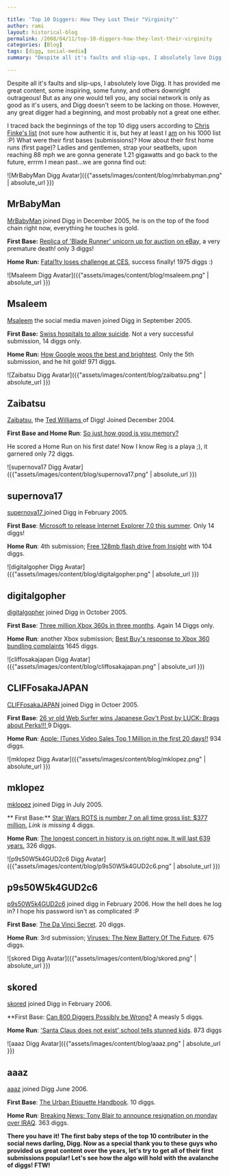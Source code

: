 ```yaml
---

title: 'Top 10 Diggers: How They Lost Their "Virginity"'
author: rami
layout: historical-blog
permalink: /2008/04/11/top-10-diggers-how-they-lost-their-virginity
categories: [Blog]
tags: [digg, social-media]
summary: "Despite all it's faults and slip-ups, I absolutely love Digg. It has provided me great content, some inspiring, some funny, and others downright outrageous! But as any one would tell you, any social network is only as good as it's users, and Digg doesn't seem to be lacking on those. However, any great digger had a beginning, and most probably not a great one either."

---
```


Despite all it's faults and slip-ups, I absolutely love Digg. It has provided me great content, some inspiring, some funny, and others downright outrageous! But as any one would tell you, any social network is only as good as it's users, and Digg doesn't seem to be lacking on those. However, any great digger had a beginning, and most probably not a great one either.

I traced back the beginnings of the top 10 digg users according to [Chris Finke's list](http://www.chrisfinke.com/digg/topusers.html) (not sure how authentic it is, but hey at least I [am](http://digg.com/users/bianconeri4ever) on his 1000 list :P) What were their first bases (submissions)? How about their first home runs (first page)? Ladies and gentlemen, strap your seatbelts, upon reaching 88 mph we are gonna generate 1.21 gigawatts and go back to the future, errrm I mean past...we are gonna find out:

![MrBabyMan Digg Avatar]({{"assets/images/content/blog/mrbabyman.png" | absolute_url }})

## MrBabyMan
[MrBabyMan](http://digg.com/users/MrBabyMan/) joined Digg in December 2005, he is on the top of the food chain right now, everything he touches is gold.

**First Base:** [Replica of 'Blade Runner' unicorn up for auction on eBay](http://digg.com/movies/Replica_of_Blade_Runner_unicorn_up_for_auction_on_eBay), a very premature death! only 3 diggs!

**Home Run:** [Fatal1ty loses challenge at CES](http://digg.com/gaming_news/Fatal1ty_loses_challenge_at_CES), success finally! 1975 diggs :)

![Msaleem Digg Avatar]({{"assets/images/content/blog/msaleem.png" | absolute_url }})

## Msaleem
[Msaleem](https://msaleem.com) the social media maven joined Digg in September 2005.

**First Base:** [Swiss hospitals to allow suicide](http://digg.com/general_sciences/Swiss_hospital_to_allow_suicide). Not a very successful submission, 14 diggs only.

**Home Run:** [How Google woos the best and brightest](http://digg.com/tech_news/How_Google_woos_the_best_and_brightest). Only the 5th submission, and he hit gold! 971 diggs.

![Zaibatsu Digg Avatar]({{"assets/images/content/blog/zaibatsu.png" | absolute_url }})

## Zaibatsu

[Zaibatsu](http://digg.com/users/zaibatsu/), the [Ted Williams ](http://www.networkworld.com/community/node/25815)of Digg! Joined December 2004.

**First Base and Home Run**: [So just how good is you memory?](http://digg.com/general/sciences/So_just_how_good_is_you_memory)

He scored a Home Run on his first date! Now I know Reg is a playa ;), it garnered only 72 diggs.

![supernova17 Digg Avatar]({{"assets/images/content/blog/supernova17.png" | absolute_url }})

## supernova17

[supernova17 ](http://digg.com/users/supernova17)joined Digg in February 2005.

**First Base**: [Microsoft to release Internet Explorer 7.0 this summer](http://digg.com/software/Microsoft_to_release_Internet_Explorer_7.0_this_summer.). Only 14 diggs!

**Home Run**: 4th submission; [Free 128mb flash drive from Insight](http://digg.com/tech_news/Free_128mb_flash_drive_from_Insight) with 104 diggs.

![digitalgopher Digg Avatar]({{"assets/images/content/blog/digitalgopher.png" | absolute_url }})

## digitalgopher

[digitalgopher](http://digg.com/users/digitalgopher/) joined Digg in October 2005.

**First Base**: [Three million Xbox 360s in three months](http://digg.com/gaming_news/Three_million_Xbox_360s_in_three_months). Again 14 Diggs only.

**Home Run**: another Xbox submission; [Best Buy's response to Xbox 360 bundling complaints](http://digg.com/gaming_news/Best_Buy_s_response_to_Xbox_360_bundling_complaints) 1645 diggs.

![cliffosakajapan Digg Avatar]({{"assets/images/content/blog/cliffosakajapan.png" | absolute_url }})

## CLIFFosakaJAPAN

[CLIFFosakaJAPAN](http://digg.com/users/CLIFFosakaJapan) joined Digg in Octoer 2005.

**First Base**: [26 yr old Web Surfer wins Japanese Gov't Post by LUCK; Brags about Perks!!! ](http://digg.com/tech_news/26_yr_old_Web_Surfer_wins_Japanese_Gov_t_Post_by_LUCK%3B_Brags_about_Perks_) 9 Diggs.

**Home Run**: [Apple: ITunes Video Sales Top 1 Million in the first 20 days!!](http://digg.com/apple/Apple_ITunes_Video_Sales_Top_1_Million_in_the_first_20_days) 934 diggs.

![mklopez Digg Avatar]({{"assets/images/content/blog/mklopez.png" | absolute_url }})

## mklopez

[mklopez](http://digg.com/users/mklopez) joined Digg in July 2005.

** First Base:** [Star Wars ROTS is number 7 on all time gross list: $377 million.](#) _Link is missing_ 4 diggs.

**Home Run**: [The longest concert in history is on right now. It will last 639 years.](http://digg.com/general_sciences/The_longest_concert_in_history_is_on_right_now._It_will_last_639_years.) 326 diggs.

![p9s50W5k4GUD2c6 Digg Avatar]({{"assets/images/content/blog/p9s50W5k4GUD2c6.png" | absolute_url }})

## p9s50W5k4GUD2c6

[p9s50W5k4GUD2c6](http://digg.com/users/p9s50W5k4GUD2c6) joined digg in February 2006. How the hell does he log in? I hope his password isn't as complicated :P

**First Base**: [The Da Vinci Secret](http://digg.com/movies/The_Da_Vinci_Secret). 20 diggs.

**Home Run**: 3rd submission; [Viruses: The New Battery Of The Future](http://digg.com/general_sciences/Viruses%3A_The_New_Battery_Of_The_Future). 675 diggs.

![skored  Digg Avatar]({{"assets/images/content/blog/skored.png" | absolute_url }})

## skored

[skored](http://digg.com/users/skored/) joined Digg in February 2006.

**First Base: [Can 800 Diggers Possibly be Wrong?](http://digg.com/tech_news/Can_800_Diggers_Possibly_be_Wrong) A measly 5 diggs.

**Home Run**: ['Santa Claus does not exist' school tells stunned kids](http://digg.com/odd_stuff/Santa_Claus_does_not_exist_school_tells_stunned_kids). 873 diggs

![aaaz  Digg Avatar]({{"assets/images/content/blog/aaaz.png" | absolute_url }})

## aaaz

[aaaz](http://digg.com/users/aaaz/) joined Digg June 2006.

**First Base**: [The Urban Etiquette Handbook](http://digg.com/tech_news/The_Urban_Etiquette_Handbook). 10 diggs.

**Home Run**: [Breaking News: Tony Blair to announce resignation on monday over IRAQ](http://digg.com/world_news/Breaking_News_Tony_Blair_to_announce_resignation_on_monday_over_IRAQ). 363 diggs.

**There you have it! The first baby steps of the top 10 contributer in the social news darling, Digg. Now as a special thank you to these guys who provided us great content over the years, let's try to get all of their first submissions popular! Let's see how the algo will hold with the avalanche of diggs! FTW!**
